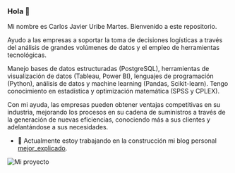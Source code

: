 ### Hola 👋

Mi nombre es Carlos Javier Uribe Martes. Bienvenido a este repositorio.

Ayudo a las empresas a soportar la toma de decisiones logísticas a través del análisis de grandes volúmenes de datos y el empleo de herramientas tecnológicas.

Manejo bases de datos estructuradas (PostgreSQL), herramientas de visualización de datos (Tableau, Power BI), lenguajes de programación (Python), análisis de datos y machine learning (Pandas, Scikit-learn). Tengo conocimiento en estadística y optimización matemática (SPSS y CPLEX).

Con mi ayuda, las empresas pueden obtener ventajas competitivas en su industria, mejorando los procesos en su cadena de suministros a través de la generación de nuevas eficiencias, conociendo más a sus clientes y adelantándose a sus necesidades.

- 🔭 Actualmente estoy trabajando en la construcción mi blog personal [mejor_explicado](https://carlosjavieruribemartes.github.io/mejor_explicado/). 


![Mi proyecto](https://user-images.githubusercontent.com/73907128/216771233-ade95cca-1821-4d9c-9c87-ce2f758b2232.jpg)

<!--
**carlosjavieruribemartes/carlosjavieruribemartes** is a ✨ _special_ ✨ repository because its `README.md` (this file) appears on your GitHub profile.

Here are some ideas to get you started:

- 🔭 I’m currently working on ...
- 🌱 I’m currently learning ...
- 👯 I’m looking to collaborate on ...
- 🤔 I’m looking for help with ...
- 💬 Ask me about ...
- 📫 How to reach me: ...
- 😄 Pronouns: ...
- ⚡ Fun fact: ...
-->
